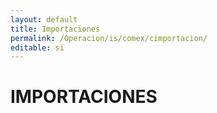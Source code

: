 ```yaml
---
layout: default
title: Importaciones
permalink: /Operacion/is/comex/cimportacion/
editable: si
---
```


# IMPORTACIONES

